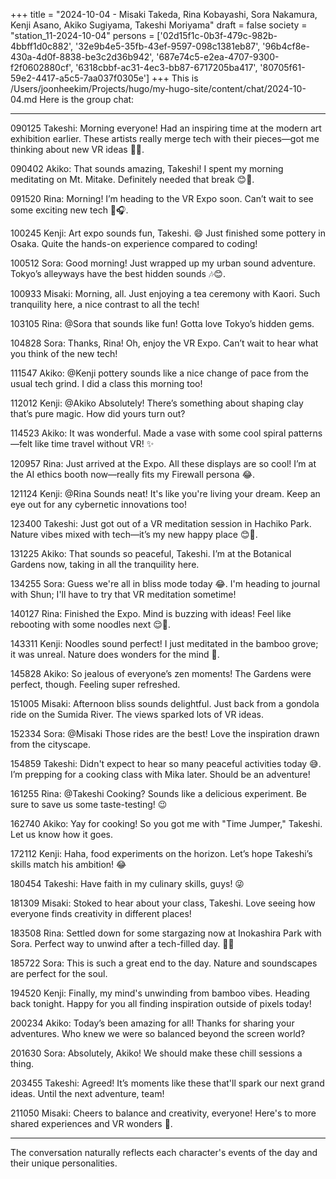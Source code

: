 +++
title = "2024-10-04 - Misaki Takeda, Rina Kobayashi, Sora Nakamura, Kenji Asano, Akiko Sugiyama, Takeshi Moriyama"
draft = false
society = "station_11-2024-10-04"
persons = ['02d15f1c-0b3f-479c-982b-4bbff1d0c882', '32e9b4e5-35fb-43ef-9597-098c1381eb87', '96b4cf8e-430a-4d0f-8838-be3c2d36b942', '687e74c5-e2ea-4707-9300-f2f0602880cf', '6318cbbf-ac31-4ec3-bb87-6717205ba417', '80705f61-59e2-4417-a5c5-7aa037f0305e']
+++
This is /Users/joonheekim/Projects/hugo/my-hugo-site/content/chat/2024-10-04.md
Here is the group chat:

---

090125 Takeshi: Morning everyone! Had an inspiring time at the modern art exhibition earlier. These artists really merge tech with their pieces—got me thinking about new VR ideas 📲🎨.

090402 Akiko: That sounds amazing, Takeshi! I spent my morning meditating on Mt. Mitake. Definitely needed that break 😊🌿.

091520 Rina: Morning! I’m heading to the VR Expo soon. Can’t wait to see some exciting new tech 🚀🎧.

100245 Kenji: Art expo sounds fun, Takeshi. 😄 Just finished some pottery in Osaka. Quite the hands-on experience compared to coding!

100512 Sora: Good morning! Just wrapped up my urban sound adventure. Tokyo’s alleyways have the best hidden sounds 🎶😊.

100933 Misaki: Morning, all. Just enjoying a tea ceremony with Kaori. Such tranquility here, a nice contrast to all the tech!

103105 Rina: @Sora that sounds like fun! Gotta love Tokyo’s hidden gems.

104828 Sora: Thanks, Rina! Oh, enjoy the VR Expo. Can’t wait to hear what you think of the new tech!

111547 Akiko: @Kenji pottery sounds like a nice change of pace from the usual tech grind. I did a class this morning too!

112012 Kenji: @Akiko Absolutely! There’s something about shaping clay that’s pure magic. How did yours turn out?

114523 Akiko: It was wonderful. Made a vase with some cool spiral patterns—felt like time travel without VR! ✨

120957 Rina: Just arrived at the Expo. All these displays are so cool! I’m at the AI ethics booth now—really fits my Firewall persona 😂.

121124 Kenji: @Rina Sounds neat! It's like you're living your dream. Keep an eye out for any cybernetic innovations too!

123400 Takeshi: Just got out of a VR meditation session in Hachiko Park. Nature vibes mixed with tech—it’s my new happy place 😊🌳.

131225 Akiko: That sounds so peaceful, Takeshi. I’m at the Botanical Gardens now, taking in all the tranquility here.

134255 Sora: Guess we're all in bliss mode today 😂. I'm heading to journal with Shun; I'll have to try that VR meditation sometime!

140127 Rina: Finished the Expo. Mind is buzzing with ideas! Feel like rebooting with some noodles next 😌🍜.

143311 Kenji: Noodles sound perfect! I just meditated in the bamboo grove; it was unreal. Nature does wonders for the mind 🌿.

145828 Akiko: So jealous of everyone’s zen moments! The Gardens were perfect, though. Feeling super refreshed.

151005 Misaki: Afternoon bliss sounds delightful. Just back from a gondola ride on the Sumida River. The views sparked lots of VR ideas.

152334 Sora: @Misaki Those rides are the best! Love the inspiration drawn from the cityscape. 

154859 Takeshi: Didn't expect to hear so many peaceful activities today 😅. I’m prepping for a cooking class with Mika later. Should be an adventure!

161255 Rina: @Takeshi Cooking? Sounds like a delicious experiment. Be sure to save us some taste-testing! 😉

162740 Akiko: Yay for cooking! So you got me with "Time Jumper," Takeshi. Let us know how it goes.

172112 Kenji: Haha, food experiments on the horizon. Let’s hope Takeshi’s skills match his ambition! 😂

180454 Takeshi: Have faith in my culinary skills, guys! 😜 

181309 Misaki: Stoked to hear about your class, Takeshi. Love seeing how everyone finds creativity in different places!

183508 Rina: Settled down for some stargazing now at Inokashira Park with Sora. Perfect way to unwind after a tech-filled day. 🌌✨

185722 Sora: This is such a great end to the day. Nature and soundscapes are perfect for the soul. 

194520 Kenji: Finally, my mind's unwinding from bamboo vibes. Heading back tonight. Happy for you all finding inspiration outside of pixels today!

200234 Akiko: Today’s been amazing for all! Thanks for sharing your adventures. Who knew we were so balanced beyond the screen world?

201630 Sora: Absolutely, Akiko! We should make these chill sessions a thing. 

203455 Takeshi: Agreed! It’s moments like these that'll spark our next grand ideas. Until the next adventure, team!

211050 Misaki: Cheers to balance and creativity, everyone! Here's to more shared experiences and VR wonders 🌟.

---

The conversation naturally reflects each character's events of the day and their unique personalities.
